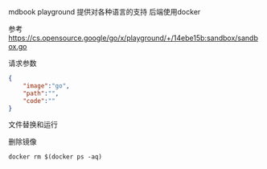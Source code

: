 mdbook playground 提供对各种语言的支持 后端使用docker

参考 https://cs.opensource.google/go/x/playground/+/14ebe15b:sandbox/sandbox.go

请求参数
```json
{
    "image":"go",
    "path":"",
    "code":""
}
```

文件替换和运行

删除镜像
```
docker rm $(docker ps -aq)
```